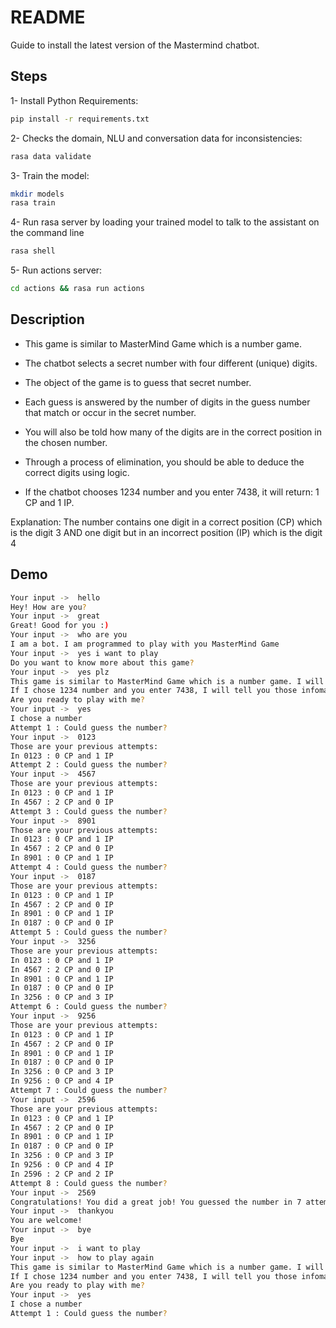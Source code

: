 # README

Guide to install the latest version of the Mastermind chatbot.


## Steps

1- Install Python Requirements:
```bash
pip install -r requirements.txt
```

2- Checks the domain, NLU and conversation data for inconsistencies:
```bash
rasa data validate	
```

3- Train the model:
```bash
mkdir models
rasa train
```

4- Run rasa server by loading your trained model to talk to the assistant on the command line
```bash
rasa shell	
```

5- Run actions server:
```bash
cd actions && rasa run actions
```


## Description

- This game is similar to MasterMind Game which is a number game. 
- The chatbot selects a secret number with four different (unique) digits. 
- The object of the game is to guess that secret number. 
- Each guess is answered by the number of digits in the guess number that match or occur in the secret number. 
- You will also be told how many of the digits are in the correct position in the chosen number. 
- Through a process of elimination, you should be able to deduce the correct digits using logic.

- If the chatbot chooses 1234 number and you enter 7438, it will return: 1 CP and 1 IP.

 Explanation: The number contains one digit in a correct position (CP) which is the digit 3 AND one digit but in an incorrect position (IP) which is the digit 4


## Demo

```bash
Your input ->  hello                                                           
Hey! How are you?
Your input ->  great                                                           
Great! Good for you :)
Your input ->  who are you                                                     
I am a bot. I am programmed to play with you MasterMind Game
Your input ->  yes i want to play                                              
Do you want to know more about this game?
Your input ->  yes plz                                                         
This game is similar to MasterMind Game which is a number game. I will select a secret number with four different (unique) digits. The object of the game is to guess that secret number. Each guess is answered by the number of digits in the guess number that match or occur in the secret number. You will also be told how many of the digits are in the correct position in the chosen number. Through a process of elimination, you should be able to deduce the correct digits using logic.
If I chose 1234 number and you enter 7438, I will tell you those infomations: 1 CP and 1 IP. Explanation: The number contains one digit in a correct position (CP) which is the digit 3 AND one digit but in an incorrect position (IP) which is the digit 4
Are you ready to play with me?
Your input ->  yes                                                             
I chose a number
Attempt 1 : Could guess the number?
Your input ->  0123                                                            
Those are your previous attempts:
In 0123 : 0 CP and 1 IP
Attempt 2 : Could guess the number?
Your input ->  4567                                                            
Those are your previous attempts:
In 0123 : 0 CP and 1 IP
In 4567 : 2 CP and 0 IP
Attempt 3 : Could guess the number?
Your input ->  8901                                                            
Those are your previous attempts:
In 0123 : 0 CP and 1 IP
In 4567 : 2 CP and 0 IP
In 8901 : 0 CP and 1 IP
Attempt 4 : Could guess the number?
Your input ->  0187                                                            
Those are your previous attempts:
In 0123 : 0 CP and 1 IP
In 4567 : 2 CP and 0 IP
In 8901 : 0 CP and 1 IP
In 0187 : 0 CP and 0 IP
Attempt 5 : Could guess the number?
Your input ->  3256                                                            
Those are your previous attempts:
In 0123 : 0 CP and 1 IP
In 4567 : 2 CP and 0 IP
In 8901 : 0 CP and 1 IP
In 0187 : 0 CP and 0 IP
In 3256 : 0 CP and 3 IP
Attempt 6 : Could guess the number?
Your input ->  9256                                                            
Those are your previous attempts:
In 0123 : 0 CP and 1 IP
In 4567 : 2 CP and 0 IP
In 8901 : 0 CP and 1 IP
In 0187 : 0 CP and 0 IP
In 3256 : 0 CP and 3 IP
In 9256 : 0 CP and 4 IP
Attempt 7 : Could guess the number?
Your input ->  2596                                                            
Those are your previous attempts:
In 0123 : 0 CP and 1 IP
In 4567 : 2 CP and 0 IP
In 8901 : 0 CP and 1 IP
In 0187 : 0 CP and 0 IP
In 3256 : 0 CP and 3 IP
In 9256 : 0 CP and 4 IP
In 2596 : 2 CP and 2 IP
Attempt 8 : Could guess the number?
Your input ->  2569                                                            
Congratulations! You did a great job! You guessed the number in 7 attempts
Your input ->  thankyou                                                        
You are welcome!
Your input ->  bye                                                             
Bye
Your input ->  i want to play                                                  
Your input ->  how to play again                                               
This game is similar to MasterMind Game which is a number game. I will select a secret number with four different (unique) digits. The object of the game is to guess that secret number. Each guess is answered by the number of digits in the guess number that match or occur in the secret number. You will also be told how many of the digits are in the correct position in the chosen number. Through a process of elimination, you should be able to deduce the correct digits using logic.
If I chose 1234 number and you enter 7438, I will tell you those infomations: 1 CP and 1 IP. Explanation: The number contains one digit in a correct position (CP) which is the digit 3 AND one digit but in an incorrect position (IP) which is the digit 4
Are you ready to play with me?
Your input ->  yes                                                             
I chose a number
Attempt 1 : Could guess the number?
```

